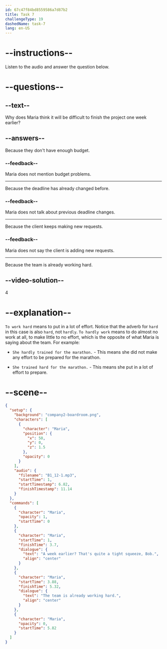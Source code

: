 ```yaml
---
id: 67c47f84bd8559586a7d87b2
title: Task 7
challengeType: 19
dashedName: task-7
lang: en-US
---
```


<!-- (Audio) Maria: A week earlier? That's quite a tight squeeze, Bob. The team is already working hard. -->

# --instructions--

Listen to the audio and answer the question below.

# --questions--

## --text--

Why does Maria think it will be difficult to finish the project one week earlier?

## --answers--

Because they don't have enough budget.  

### --feedback--

Maria does not mention budget problems.  

---

Because the deadline has already changed before.  

### --feedback--

Maria does not talk about previous deadline changes.  

---

Because the client keeps making new requests.  

### --feedback--

Maria does not say the client is adding new requests.  

---

Because the team is already working hard.  

## --video-solution--

4  

# --explanation--

`To work hard` means to put in a lot of effort. Notice that the adverb for `hard` in this case is also `hard`, not `hardly`. `To hardly work` means to do almost no work at all, to make little to no effort, which is the opposite of what Maria is saying about the team. For example:

- `She hardly trained for the marathon.` - This means she did not make any effort to be prepared for the marathon.

- `She trained hard for the marathon.` - This means she put in a lot of effort to prepare.

# --scene--

```json
{
  "setup": {
    "background": "company2-boardroom.png",
    "characters": [
      {
        "character": "Maria",
        "position": {
          "x": 50,
          "y": 0,
          "z": 1.5
        },
        "opacity": 0
      }
    ],
    "audio": {
      "filename": "B1_12-1.mp3",
      "startTime": 1,
      "startTimestamp": 6.82,
      "finishTimestamp": 11.14
    }
  },
  "commands": [
    {
      "character": "Maria",
      "opacity": 1,
      "startTime": 0
    },
    {
      "character": "Maria",
      "startTime": 1,
      "finishTime": 3.7,
      "dialogue": {
        "text": "A week earlier? That's quite a tight squeeze, Bob.",
        "align": "center"
      }
    },
    {
      "character": "Maria",
      "startTime": 3.88,
      "finishTime": 5.32,
      "dialogue": {
        "text": "The team is already working hard.",
        "align": "center"
      }
    },
    {
      "character": "Maria",
      "opacity": 0,
      "startTime": 5.82
    }
  ]
}
```
